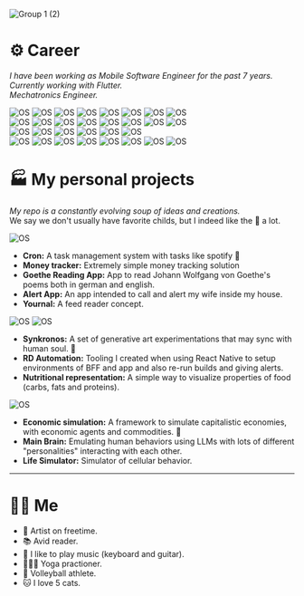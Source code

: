 ![Group 1 (2)](https://github.com/pietroid/pietroid/assets/22605271/517f75d4-8efe-4bea-95d0-aa5de46d3103)

# ⚙️ Career

_I have been working as Mobile Software Engineer for the past 7 years._ <br/>
_Currently working with Flutter._ <br/>
_Mechatronics Engineer._ <br/>

![OS](https://img.shields.io/badge/2022-informational?color=2f5499) ![OS](https://img.shields.io/badge/@QuintoAndar-2+%20Year-informational?labelColor=e88707) 
![OS](https://img.shields.io/badge/Flutter-informational?logo=flutter&color=36a128&logoColor=white) 
![OS](https://img.shields.io/badge/Swift-informational?logo=swift&color=133b0e&logoColor=white) 
![OS](https://img.shields.io/badge/Firebase-informational?logo=firebase&color=133b0e&logoColor=white) 
![OS](https://img.shields.io/badge/Flutter%20Bloc-informational?color=133b0e&logoColor=white) 
![OS](https://img.shields.io/badge/Google%20Maps-informational?color=133b0e&logoColor=white) 
![OS](https://img.shields.io/badge/FCM-informational?color=133b0e&logoColor=white)
<br/>
![OS](https://img.shields.io/badge/2020-informational?color=2f5499)
![OS](https://img.shields.io/badge/@RaiaDrogasil-1%20Year-informational?color=2f5499&labelColor=6b4009)
![OS](https://img.shields.io/badge/React%20Native-informational?logo=react&color=36a128&logoColor=white)
![OS](https://img.shields.io/badge/Node.js-informational?logo=node.js&color=36a128&logoColor=white)
![OS](https://img.shields.io/badge/Typescript-informational?logo=typescript&color=36a128&logoColor=white)
![OS](https://img.shields.io/badge/GraphQL-informational?logo=typescript&color=133b0e&logoColor=white)
![OS](https://img.shields.io/badge/GraphQL-informational?logo=graphql&color=133b0e&logoColor=white)
![OS](https://img.shields.io/badge/MongoDB-informational?logo=mongodb&color=133b0e&logoColor=white)
<br/>
![OS](https://img.shields.io/badge/2019-informational?color=2f5499) 
![OS](https://img.shields.io/badge/@Indigo%20Labs-1%20Year-informational?color=2f5499&labelColor=6b4009) 
![OS](https://img.shields.io/badge/Android-informational?logo=android&color=36a128&logoColor=white)
![OS](https://img.shields.io/badge/Node.js-informational?logo=node.js&color=133b0e&logoColor=white)
![OS](https://img.shields.io/badge/EC2-informational?logo=amazon-ec2&color=133b0e&logoColor=white)
![OS](https://img.shields.io/badge/MySQL-informational?logo=mysql&color=133b0e&logoColor=white)
<br/>
![OS](https://img.shields.io/badge/2014-informational?color=2f5499) 
![OS](https://img.shields.io/badge/@Mechatronics%20Engineering%20Degree-5%20Year-informational?color=2f5499&labelColor=6b4009) 
![OS](https://img.shields.io/badge/Android-informational?logo=android&color=133b0e&logoColor=white)
![OS](https://img.shields.io/badge/Arduino-informational?logo=arduino&color=133b0e&logoColor=white)
![OS](https://img.shields.io/badge/Python-informational?logo=python&color=133b0e&logoColor=white)
![OS](https://img.shields.io/badge/Embedded%20C-informational?logo=C&color=133b0e&logoColor=white)
![OS](https://img.shields.io/badge/Assembly-informational?logo=assembly&color=133b0e&logoColor=white)
![OS](https://img.shields.io/badge/Unity-informational?logo=unity&color=133b0e&logoColor=white)


# 🏭 My personal projects

_My repo is a constantly evolving soup of ideas and creations._
<br/>
We say we don't usually have favorite childs, but I indeed like the 🥇 a lot.

![OS](https://img.shields.io/badge/Flutter-informational?logo=flutter&color=purple) 
* **Cron:** A task management system with tasks like spotify 🥇
* **Money tracker:** Extremely simple money tracking solution
* **Goethe Reading App:** App to read Johann Wolfgang von Goethe's poems both in german and english.
* **Alert App:** An app intended to call and alert my wife inside my house.
* **Yournal:** A feed reader concept.

![OS](https://img.shields.io/badge/Javascript-informational?logo=javascript&color=purple) ![OS](https://img.shields.io/badge/p5.js-informational?logo=p5.js&color=purple) 
* **Synkronos:** A set of generative art experimentations that may sync with human soul. 🥇
* **RD Automation:** Tooling I created when using React Native to setup environments of BFF and app and also re-run builds and giving alerts.
* **Nutritional representation:** A simple way to visualize properties of food (carbs, fats and proteins).

![OS](https://img.shields.io/badge/Python-informational?logo=python&color=purple) 
* **Economic simulation:** A framework to simulate capitalistic economies, with economic agents and commodities. 🥇
* **Main Brain:** Emulating human behaviors using LLMs with lots of different "personalities" interacting with each other.
* **Life Simulator:** Simulator of cellular behavior.
* **

# 🧑🏾 Me

* 🎨 Artist on freetime.
* 📚 Avid reader.
* 🎹 I like to play music (keyboard and guitar).
* 🧘🏾‍♂️ Yoga practioner.
* 🏐 Volleyball athlete.
* 🐱 I love 5 cats.


